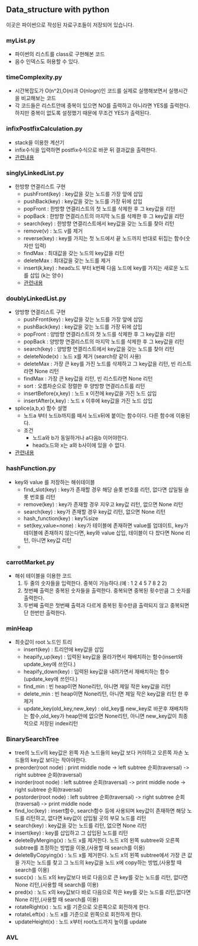 ## Data_structure with python
이곳은 파이썬으로 작성된 자료구조들이 저장되어 있습니다.

### myList.py

  * 파이썬의 리스트를 class로 구현해본 코드
  * 음수 인덱스도 허용할 수 있다.
### timeComplexity.py

  * 시간복잡도가 O(n^2),O(n)과 O(nlogn)인 코드를 실제로 실행해보면서 실행시간을 비교해보는 코드
  * 각 코드들은 리스트안에 중복이 있으면 NO를 출력하고 아니라면 YES를 출력한다. 하지만 중복이 없도록 설정했기 때문에 무조건 YES가 출력된다.
### infixPostfixCalculation.py

  * stack을 이용한 계산기
  * infix수식을 입력하면 postfix수식으로 바꾼 뒤 결과값을 출력한다.
  * [관련내용](https://hellol77.tistory.com/2)
### singlyLinkedList.py

* 한방향 연결리스트 구현
  * pushFront(key) : key값을 갖는 노드를 가장 앞에 삽입
  * pushBack(key) : key값을 갖는 노드를 가장 뒤에 삽입
  * popFront : 한방향 연결리스트의 첫 노드를 삭제한 후 그 key값을 리턴
  * popBack : 한방향 연결리스트의 마지막 노드를 삭제한 후 그 key값을 리턴
  * search(key) : 한방향 연결리스트에서 key값을 갖는 노드를 찾아 리턴 
  * remove(v) : 노드 v를 제거 
  * reverse(key) : key를 가지는 첫 노드에서 끝 노드까지 반대로 뒤집는 함수(숫자만 입력)
  * findMax :  최대값을 갖는 노드의 key값을 리턴
  * deleteMax : 최대값을 갖는 노드를 제거
  * insert(k,key) : head노드 부터 k번째 다음 노드에 key를 가지는 새로운 노드를 삽입 (k는 양수)
  * [관련내용](https://hellol77.tistory.com/3)
 
### doublyLinkedList.py
* 양방향 연결리스트 구현
  * pushFront(key) : key값을 갖는 노드를 가장 앞에 삽입
  * pushBack(key) : key값을 갖는 노드를 가장 뒤에 삽입
  * popFront : 양방향 연결리스트의 첫 노드를 삭제한 후 그 key값을 리턴
  * popBack : 양방향 연결리스트의 마지막 노드를 삭제한 후 그 key값을 리턴
  * search(key) : 양방향 연결리스트에서 key값을 갖는 노드를 찾아 리턴
  * deleteNode(x) : 노드 x를 제거 (search랑 같이 사용)
  * deleteMax : 가장 큰 key를 가진 노드를 삭제하고 그 key값을 리턴, 빈 리스트라면 None 리턴
  * findMax : 가장 큰 key값을 리턴, 빈 리스트라면 None 리턴
  * sort : 오름차순으로 정렬한 후 양방향 연결리스트를 리턴
  * insertBefore(x,key) : 노드 x 이전에 key값을 가진 노드 삽입
  * insertAfter(x,key) : 노드 x 이후에 key값을 가진 노드 삽입
* splice(a,b,x) 함수 설명
  * 노드a 부터 노드b까지를 떼서 노드x뒤에 붙이는 함수이다. 다른 함수에 이용된다.
  * 조건
    * 노드a와 b가 동일하거나 a다음b 이어야한다.
    * head노드와 x는 a와 b사이에 있을 수 없다.
* [관련내용](https://hellol77.tistory.com/4)

### hashFunction.py
* key와 value 를 저장하는 해쉬테이블
  *  find_slot(key) : key가 존재할 경우 해당 슬롯 번호를 리턴, 없다면 삽일될 슬롯 번호를 리턴
  *  remove(key) : key가 존재할 경우 지우고 key값 리턴, 없으면 None 리턴
  *  search(key) : key가 존재할 경우 key값 리턴, 없으면 None 리턴
  *  hash_function(key) : key%size
  *  set(key,value=none) : key가 테이블에 존재하면 value를 업데이트, key가 테이블에 존재하지 않는다면, key와 value 삽입, 테이블이 다 찼다면 None 리턴, 아니면 key값 리턴
  *  
### carrotMarket.py
* 해쉬 테이블을 이용한 코드
  1. 두 줄의 숫자들을 입력한다. 중복이 가능하다.(예 : 1 2 4 5 7 8 2 2)
  2. 첫번째 출력은 중복된 숫자들을 출력한다. 중복되면 중복된 횟수만큼 그 숫자를 출력한다.
  3. 두번째 출력은 첫번째 출력과 다르게 중복된 횟수만큼 출력되지 않고 중복되면 단 한번만 출력한다.

### minHeap
* 최솟값이 root 노드인 트리
  *  insert(key) : 트리안에 key값을 삽입
  *  heapify_up(key) : 입력된 key값을 올라가면서 재배치하는 함수(insert와 update_key에 쓰인다.)
  *  heapify_down(key) : 입력된 key값을 내려가면서 재배치하는 함수(update_key에 쓰인다.)
  *  find_min : 빈 heap이면 None리턴, 아니면 제일 작은 key값을 리턴
  *  delete_min : 빈 heap이면 None리턴, 아니면 제일 작은 key값을 리턴 한 후 제거
  *  update_key(old_key,new_key) : old_key를 new_key로 바꾼후 재배치하는 함수,old_key가 heap안에 없으면 None리턴, 아니면 new_key값이 최종적으로 저장된 index리턴

### BinarySearchTree
*  tree의 노드v의 key값은 왼쪽 자손 노드들의 key값 보다 커야하고 오른쪽 자손 노드들의 key값 보다는 작아야한다.
  *  preorder(root node) : print middle node -> left subtree 순회(traversal) -> right subtree 순회(traversal) 
  *  inorder(root node) :  left subtree 순회(traversal) -> print middle node -> right subtree 순회(traversal) 
  *  postorder(root node) : left subtree 순회(traversal) ->  right subtree 순회(traversal) -> print middle node 
  *  find_loc(key) : insert함수, search함수 등에 사용되며 key값이 존재하면 해당 노드를 리턴하고, 없다면 key값이 삽입될 곳의 부모 노드를 리턴
  *  search(key) : key값을 갖는 노드를 리턴, 없으면 None 리턴
  *  insert(key) : key를 삽입하고 그 삽입된 노드를 리턴
  *  deleteByMerging(x) : 노드 x를 제거한다. 노드 x의 왼쪽 subtree와 오른쪽 subtree를 조정하는 방법을 이용,(사용할 때 search를 이용)
  *  deleteByCopying(x) : 노드 x를 제거한다. 노드 x의 왼쪽 subtree에서 가장 큰 값을 가지는 노드를 찾고 그 노드의 key값을 노드 x에 copy하는 방법,(사용할 때 search를 이용)
  *  succ(x) : 노드 x의 key값보다 바로 다음으로 큰 key를 갖는 노드를 리턴, 없다면 None 리턴,(사용할 때 search를 이용)
  *  pred(x) : 노드 x의 key값보다 바로 다음으로 작은 key를 갖는 노드를 리턴,없다면 None 리턴,(사용할 때 search를 이용)
  *  rotateRight(x) :  노드 x를 기준으로 오른쪽으로 회전하게 한다.
  *  rotateLeft(x) : 노드 x를 기준으로 왼쪽으로 회전하게 한다.
  *  updateHeight(x) : 노드 x부터 root노드까지 높이를 update

### AVL
